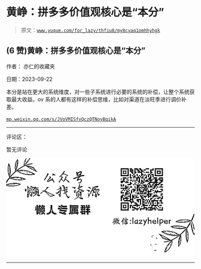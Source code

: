 # 黄峥：拼多多价值观核心是“本分”

> 原文：[`www.yuque.com/for_lazy/thfiu8/my8cyaq1omhhyhgk`](https://www.yuque.com/for_lazy/thfiu8/my8cyaq1omhhyhgk)

## (6 赞)黄峥：拼多多价值观核心是“本分”

作者： 亦仁的收藏夹

日期：2023-09-22

本分是站在更大的系统维度，对一些子系统进行必要的系统的补偿，让整个系统获取最大收益。ov 系的人都有这样的补偿思维，比如对渠道在淡旺季进行调价补差。

[`mp.weixin.qq.com/s/JVoVMISfvQczQTNoyBqikA`](https://mp.weixin.qq.com/s/JVoVMISfvQczQTNoyBqikA)

* * *

评论区：

暂无评论

![](img/1c37d505930596d12a88ab23e11aa07a.png)

* * *